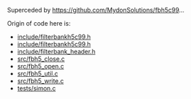 Superceded by https://github.com/MydonSolutions/fbh5c99...

Origin of code here is:
- [include/filterbankh5c99.h](https://github.com/UCBerkeleySETI/rawspec/blob/188981a992eb6fddd105dee0d7763b07802fc861/fbh5_defs.h)
- [include/filterbankh5c99.h](https://github.com/UCBerkeleySETI/rawspec/blob/188981a992eb6fddd105dee0d7763b07802fc861/rawspec_callback.h#L8-L21)
- [include/filterbank_header.h](https://github.com/UCBerkeleySETI/rawspec/blob/188981a992eb6fddd105dee0d7763b07802fc861/rawspec_fbutils.h#L68-L117)
- [src/fbh5_close.c](https://github.com/UCBerkeleySETI/rawspec/blob/188981a992eb6fddd105dee0d7763b07802fc861/fbh5_close.c)
- [src/fbh5_open.c](https://github.com/UCBerkeleySETI/rawspec/blob/188981a992eb6fddd105dee0d7763b07802fc861/fbh5_open.c)
- [src/fbh5_util.c](https://github.com/UCBerkeleySETI/rawspec/blob/188981a992eb6fddd105dee0d7763b07802fc861/fbh5_util.c)
- [src/fbh5_write.c](https://github.com/UCBerkeleySETI/rawspec/blob/188981a992eb6fddd105dee0d7763b07802fc861/fbh5_write.c)
- [tests/simon.c](https://github.com/UCBerkeleySETI/rawspec/blob/188981a992eb6fddd105dee0d7763b07802fc861/fbh5_example/simon.c)
